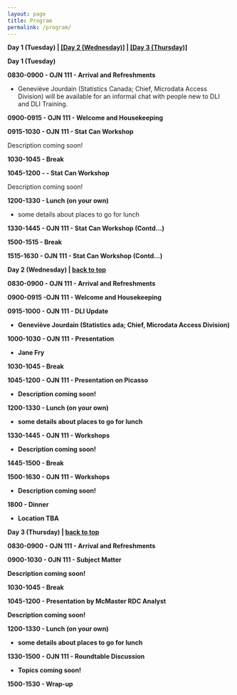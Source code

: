 ```yaml
---
layout: page
title: Program
permalink: /program/
---
```


<p><b><a name="day-one">Day 1 (Tuesday)</a> | <a href="#day-two">[Day 2 (Wednesday)]</a> | <a href="#day-three">[Day 3 (Thursday)]</a></b>
</p>

<p>
<b>Day 1 (Tuesday)</b>

<b>0830-0900 - <a name="1-1">OJN 111 - Arrival and Refreshments</b> </a><br>

- Geneviève Jourdain (Statistics Canada; Chief, Microdata Access Division) will be available for an informal chat with people new to DLI and DLI Training.
<p>
	
<b>0900-0915 - <a name="1-2">OJN 111 - Welcome and Housekeeping</b> </a>
<p>
	
<b>0915-1030 - <a name="1-3">OJN 111 - <a name="1-3">Stat Can Workshop</b> </a><br>
	
Description coming soon!
<p>
	
<b>1030-1045 - <a name="1-4">Break</b> </a>
<p>
	
<b>1045-1200 - <a name="1-5"> - Stat Can Workshop</b></a><br>

Description coming soon!
<p>
	
<b>1200-1330 - <a name="1-6">Lunch (on your own)</b> </a><br>

- some details about places to go for lunch
<p>
	
<b>1330-1445 - <a name="1-7a">OJN 111 - Stat Can Workshop (Contd...)</b></a>
<p>
	
<b>1500-1515 - <a name="1-8">Break</b></a>
<p>
	
<b>1515-1630 - <a name="1-9">OJN 111 - Stat Can Workshop (Contd...)</b></a>
<p>

<p><b><a name="day-two">Day 2 (Wednesday)</a> | <a href="#day-one">back to top</b></a></p>

<p>

<b>0830-0900 - <a name="2-1"><b>OJN 111 - Arrival and Refreshments</b></a>
<p>

<b>0900-0915 -<a name="2-2"><b>OJN 111 - Welcome and Housekeeping</b></a>
<p>

<b>0915-1000 - <a name="2-3"><b>OJN 111 - DLI Update</b></a><br>
	
- Geneviève Jourdain (Statistics ada; Chief, Microdata Access Division)
<p>

<b>1000-1030 - <a name="2-4"><b>OJN 111 - Presentation</b></a><br>

- Jane Fry
<p>

<b>1030-1045 - <a name="2-5"><b>Break</b></a>
<p>

<b>1045-1200 - <a name="2-6"><b>OJN 111 - Presentation on Picasso</b></a><br>

- Description coming soon!
<p>

<b>1200-1330 - <a name="2-7"><b>Lunch (on your own)</b></a><br>

- some details about places to go for lunch
<p>

<b>1330-1445 - <a name="2-8"><b>OJN 111 - Workshops</b></a><br>

- Description coming soon!
<p>

<b>1445-1500 - <a name="2-9"><b>Break</b></a>
<p>

<b>1500-1630 - <a name="2-10"><b>OJN 111 -  Workshops</b></a><br>

- Description coming soon!
<p>

<b>1800 - <a name="2-11"> Dinner</b></a><br>

- Location TBA
<p>

<p><a name="day-three"><b>Day 3 (Thursday)</a> | <a href="#day-one">back to top</a></b></p>
<p>

<p>

<b>0830-0900 - <a name="3-1"><b>OJN 111 - Arrival and Refreshments</b></a>
<p>

<b>0900-1030 - <a name="3-2"><b>OJN 111 - Subject Matter</b></a><br>
	
Description coming soon!
<p>

<b>1030-1045 - <a name="3-3"><b>Break</b></a>
<p>

<b>1045-1200 - <a name="3-4"><b>Presentation by McMaster RDC Analyst</b></a><br>

Description coming soon!
<p>

<b>1200-1330 - <a name="3-5"><b>Lunch (on your own)</b></a><br>

- some details about places to go for lunch
<p>

<b>1330-1500 - <a name="3-6"><b>OJN 111 - Roundtable Discussion</b></a><br>

- Topics coming soon!
<p>

<b>1500-1530 - <a name="3-7"><b>Wrap-up</b></a>


